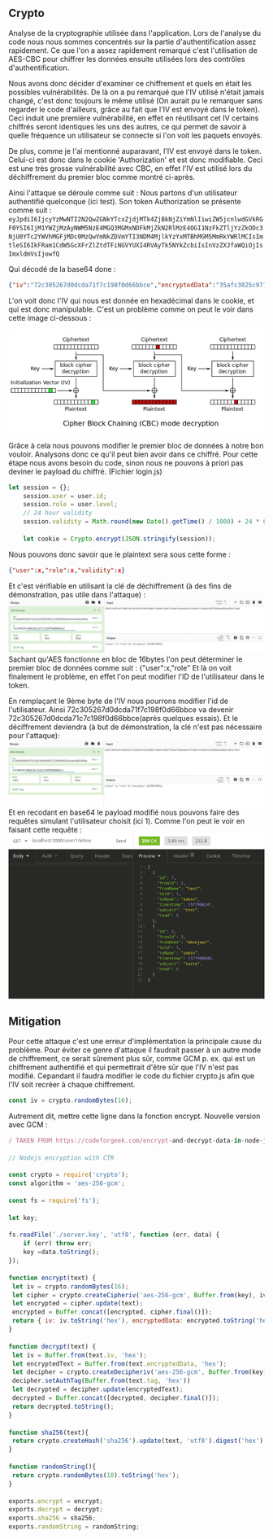 ## Crypto

Analyse de la cryptographie utilisée dans l'application.
Lors de l'analyse du code nous nous sommes concentrés sur la partie d'authentification assez rapidement. Ce que l'on a assez rapidement remarqué c'est l'utilisation de AES-CBC pour chiffrer les données ensuite utilisées lors des contrôles d'authentification.

Nous avons donc décider d'examiner ce chiffrement et quels en était les possibles vulnérabilités.
De là on a pu remarqué que l'IV utilisé n'était jamais changé, c'est donc toujours le même utilisé (On aurait pu le remarquer sans regarder le code d'ailleurs, grâce au fait que l'IV est envoyé dans le token). Ceci induit une première vulnérabilité, en effet en réutilisant cet IV certains chiffrés seront identiques les uns des autres, ce qui permet de savoir à quelle fréquence un utilisateur se connecte si l'on voit les paquets envoyés.

De plus, comme je l'ai mentionné auparavant, l'IV est envoyé dans le token. Celui-ci est donc dans le cookie 'Authorization' et est donc modifiable.
Ceci est une très grosse vulnérabilité avec CBC, en effet l'IV est utilisé lors du déchiffrement du premier bloc comme montré ci-après.

Ainsi l'attaque se déroule comme suit :
Nous partons d'un utilisateur authentifié quelconque (ici test).
Son token Authorization se présente comme suit :
`eyJpdiI6IjcyYzMwNTI2N2QwZGNkYTcxZjdjMTk4ZjBkNjZiYmNlIiwiZW5jcnlwdGVkRGF0YSI6IjM1YWZjMzAyNWM5NzE4MGQ3MGMxNDFkMjZkN2RlMzE4OGI1NzFkZTljYzZkODc3NjU0YTc2YWVhMGFjMDc0MzQwYmNkZDVmYTI3NDM4MjlkYzYxMTBhMGM5MmRkYWRlMCIsImtleSI6IkFRam1CdW5GcXFrZlZtdTFiNGVYUXI4RVAyTk5NYkZcbiIsInVzZXJfaWQiOjIsImxldmVsIjowfQ`

Qui décodé de la base64 done :
```json
{"iv":"72c305267d0dcda71f7c198f0d66bbce","encryptedData":"35afc3025c97180d70c141d26d7de3188b571de9cc6d877654a76aea0ac074340bcdd5fa2743829dc6110a0c92ddade0","key":"AQjmBunFqqkfVmu1b4eXQr8EP2NNMbF\n","user_id":2,"level":0}
```

L'on voit donc l'IV qui nous est donnée en hexadécimal dans le cookie, et qui est donc manipulable.
C'est un problème comme on peut le voir dans cette image ci-dessous :

![Explanation of CBC bit-flip attack](./assets/images/cbc-explained.png)

Grâce à cela nous pouvons modifier le premier bloc de données à notre bon vouloir. Analysons donc ce qu'il peut bien avoir dans ce chiffré. 
Pour cette étape nous avons besoin du code, sinon nous ne pouvons à priori pas deviner le payload du chiffré. (Fichier login.js)
```js
let session = {};
    session.user = user.id;
    session.role = user.level;
    // 24 hour validity
    session.validity = Math.round(new Date().getTime() / 1000) + 24 * 60 * 60;

    let cookie = Crypto.encrypt(JSON.stringify(session));
```
Nous pouvons donc savoir que le plaintext sera sous cette forme :
```json
{"user":x,"role":x,"validity":x}
```
Et c'est vérifiable en utilisant la clé de déchiffrement (à des fins de démonstration, pas utile dans l'attaque) :
![Example déchiffrement](./assets/images/cbc-decrypted.png)
Sachant qu'AES fonctionne en bloc de 16bytes l'on peut déterminer le premier bloc de données comme suit :
{"user":x,"role"
Et là on voit finalement le problème, en effet l'on peut modifier l'ID de l'utilisateur dans le token.

En remplaçant le 9ème byte de l'IV nous pourrons modifier l'id de l'utilisateur. Ainsi 72c305267d0dcda71f7c198f0d66bbce va devenir 72c305267d0dcda71c7c198f0d66bbce(après quelques essais).
Et le déciffrement deviendra (à but de démonstration, la clé n'est pas nécessaire pour l'attaque):
![Example de déchiffrement 2](./assets/images/cbc-decrypted2.png)
Et en recodant en base64 le payload modifié nous pouvons faire des requêtes simulant l'utilisateur choisit (ici 1).
Comme l'on peut le voir en faisant cette requête :
![Example attaque](./assets/images/abuseTest.png)
## Mitigation
Pour cette attaque c'est une erreur d'implémentation la principale cause du problème. Pour éviter ce genre d'attaque il faudrait passer à un autre mode de chiffrement, ce serait sûrement plus sûr, comme GCM p. ex. qui est un chiffrement authentifié et qui permettrait d'être sûr que l'IV n'est pas modifié. Cepandant il faudra modifier le code du fichier crypto.js afin que l'IV soit recréer à chaque chiffrement. 
```js
const iv = crypto.randomBytes(16);
```
Autrement dit, mettre cette ligne dans la fonction encrypt.
Nouvelle version avec GCM :
```js
/ TAKEN FROM https://codeforgeek.com/encrypt-and-decrypt-data-in-node-js/

// Nodejs encryption with CTR 

const crypto = require('crypto');
const algorithm = 'aes-256-gcm';

const fs = require('fs');

let key;

fs.readFile('./server.key', 'utf8', function (err, data) {
    if (err) throw err;
    key =data.toString();
});

function encrypt(text) {
 let iv = crypto.randomBytes(16);
 let cipher = crypto.createCipheriv('aes-256-gcm', Buffer.from(key), iv);
 let encrypted = cipher.update(text);
 encrypted = Buffer.concat([encrypted, cipher.final()]);
 return { iv: iv.toString('hex'), encryptedData: encrypted.toString('hex'), tag: cipher.getAuthTag().toString('hex') };
}

function decrypt(text) {
 let iv = Buffer.from(text.iv, 'hex');
 let encryptedText = Buffer.from(text.encryptedData, 'hex');
 let decipher = crypto.createDecipheriv('aes-256-gcm', Buffer.from(key), iv);
 decipher.setAuthTag(Buffer.from(text.tag, 'hex'))
 let decrypted = decipher.update(encryptedText);
 decrypted = Buffer.concat([decrypted, decipher.final()]);
 return decrypted.toString();
}

function sha256(text){
 return crypto.createHash('sha256').update(text, 'utf8').digest('hex')
}

function randomString(){
 return crypto.randomBytes(10).toString('hex');
}

exports.encrypt = encrypt;
exports.decrypt = decrypt;
exports.sha256 = sha256;
exports.randomString = randomString;

```